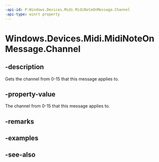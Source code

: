 ```yaml
---
-api-id: P:Windows.Devices.Midi.MidiNoteOnMessage.Channel
-api-type: winrt property
---
```


<!-- Property syntax
public byte Channel { get; }
-->

# Windows.Devices.Midi.MidiNoteOnMessage.Channel

## -description
Gets the channel from 0-15 that this message applies to.

## -property-value
The channel from 0-15 that this message applies to.

## -remarks

## -examples

## -see-also

